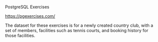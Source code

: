 PostgreSQL Exercises

https://pgexercises.com/

The dataset for these exercises is for a newly created country club, 
with a set of members, facilities such as tennis courts, 
and booking history for those facilities. 
